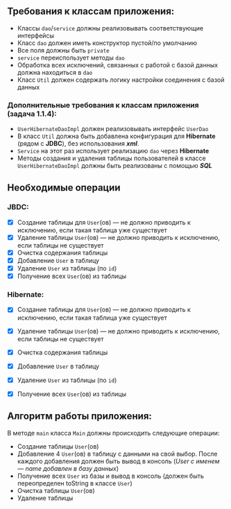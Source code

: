 ## Требования к классам приложения:
* Классы `dao`/`service` должны реализовывать соответствующие интерфейсы
* Класс `dao` должен иметь конструктор пустой/по умолчанию
* Все поля должны быть `private`
* `service` переиспользует методы `dao`
* Обработка всех исключений, связанных с работой с базой данных должна находиться в `dao`
* Класс `Util` должен содержать логику настройки соединения с базой данных
### Дополнительные требования к классам приложения (задача 1.1.4):
* `UserHibernateDaoImpl` должен реализовывать интерфейс `UserDao`
* В класс `Util` должна быть добавлена конфигурация для **Hibernate** (рядом с **JDBC**), без использования ***xml***.
* `Service` на этот раз использует реализацию `dao` через **Hibernate**
* Методы создания и удаления таблицы пользователей в классе `UserHibernateDaoImpl` должны быть реализованы с помощью ***SQL***


## Необходимые операции
### JBDC:
* [x] Создание таблицы для `User`(ов) — не должно приводить к исключению, если такая таблица уже существует
* [x] Удаление таблицы `User`(ов) — не должно приводить к исключению, если таблицы не существует
* [x] Очистка содержания таблицы
* [x] Добавление `User` в таблицу
* [x] Удаление `User` из таблицы (по `id`)
* [x] Получение всех `User`(ов) из таблицы
### Hibernate:
* [x] Создание таблицы для `User`(ов) — не должно приводить к исключению, если такая таблица уже существует
* [x] Удаление таблицы `User`(ов) — не должно приводить к исключению, если таблицы не существует
* [x] Очистка содержания таблицы
* [x] Добавление `User` в таблицу
* [x] Удаление `User` из таблицы (по `id`)
* [x] Получение всех `User`(ов) из таблицы


## Алгоритм работы приложения:
В методе `main` класса `Main` должны происходить следующие операции:

* Создание таблицы `User`(ов)
* Добавление 4 `User`(ов) в таблицу с данными на свой выбор. После каждого добавления должен быть вывод в консоль (*User с именем — name добавлен в базу данных*)
* Получение всех `User` из базы и вывод в консоль (должен быть переопределен toString в классе `User`)
* Очистка таблицы `User`(ов)
* Удаление таблицы